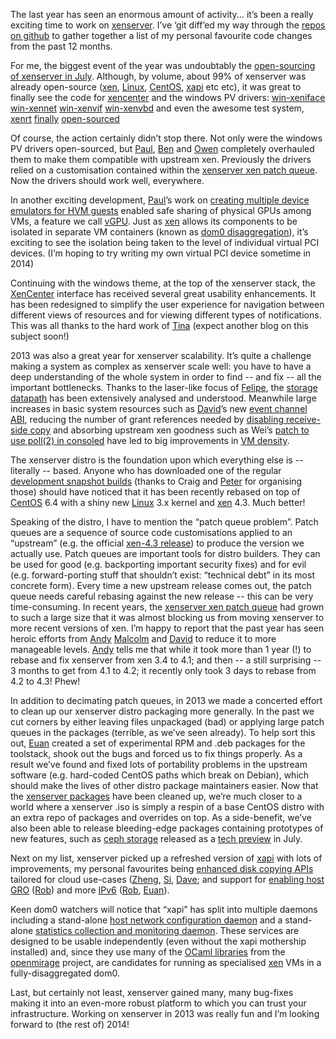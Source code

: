 The last year has seen an enormous amount of activity... it’s been a really exciting time to work on [xenserver](http://www.xenserver.org/). I’ve ‘git diff’ed my way through the [repos on github](http://www.github.com/xenserver) to gather together a list of my personal favourite code changes from the past 12 months.

For me, the biggest event of the year was undoubtably the [open-sourcing of xenserver in July](http://www.theregister.co.uk/2013/07/02/citrix_open_sources_xenserver_hypervisor/). Although, by volume, about 99% of xenserver was already open-source ([xen](http://www.xenproject.org/), [Linux](http://kernel.org/), [CentOS](http://www.centos.org/), [xapi](http://github.com/xapi-project) etc etc), it was great to finally see the code for [xencenter](https://github.com/xenserver/xenadmin) and the windows PV drivers: [win-xeniface](https://github.com/xenserver/win-xeniface) [win-xennet](https://github.com/xenserver/win-xennet) [win-xenvif](https://github.com/xenserver/win-xenvif) [win-xenvbd](https://github.com/xenserver/win-xenvbd) and even the awesome test system, [xenrt](http://www.xenserver.org/discuss-virtualization/virtualization-blog/entry/introducing-open-source-xenrt.html) [finally](http://www.slideshare.net/xen_com_mgr/xen-summit-taas-and-xenrt-0 ) [open-sourced](http://www.slideshare.net/xen_com_mgr/open-source-pv-drivers )

Of course, the action certainly didn’t stop there. Not only were the windows PV drivers open-sourced, but [Paul](http://github.com/pauldu), [Ben](http://github.com/benchalmers) and [Owen](http://github.com/OwenSmith) completely overhauled them to make them compatible with upstream xen. Previously the drivers relied on a customisation contained within the [xenserver xen patch queue](https://github.com/xenserver/xen-4.3.pg). Now the drivers should work well, everywhere.

In another exciting development, [Paul](http://github.com/pauldu)’s work on [creating multiple device emulators for HVM guests](http://www.slideshare.net/xen_com_mgr/multiple-emulators) enabled safe sharing of physical GPUs among VMs, a feature we call [vGPU](http://www.youtube.com/watch?v=oYefdXMSGn0). Just as [xen](http://www.xenproject.org/) allows its components to be isolated in separate VM containers (known as [dom0 disaggregation](http://wiki.xen.org/wiki/Dom0_Disaggregation)), it’s exciting to see the isolation being taken to the level of individual virtual PCI devices. (I’m hoping to try writing my own virtual PCI device sometime in 2014)

Continuing with the windows theme, at the top of the xenserver stack, the [XenCenter](http://github.com/xenserver/xenadmin) interface has received several great usability enhancements. It has been redesigned to simplify the user experience for navigation between different views of resources and for viewing different types of notifications. This was all thanks to the hard work of [Tina](http://github.com/kc284) (expect another blog on this subject soon!)

2013 was also a great year for xenserver scalability. It’s quite a challenge making a system as complex as xenserver scale well: you have to have a deep understanding of the whole system in order to find -- and fix -- all the important bottlenecks. Thanks to the laser-like focus of [Felipe](http://github.com/felipef), the [storage datapath](http://www.xenserver.org/discuss-virtualization/virtualization-blog/entry/karcygwins.html) has been extensively analysed and understood. Meanwhile large increases in basic system resources such as [David](https://github.com/dvrabel)’s new [event channel ABI](http://events.linuxfoundation.org/sites/events/files/slides/unlimited-event-channels.pdf), reducing the number of grant references needed by [disabling receive-side copy](https://github.com/jamesbulpin/xcp-linux-2.6.32.pq/blob/master/netback-dynamic-gref-allocation#L396) and absorbing upstream xen goodness such as Wei’s [patch to use poll(2) in consoled](http://xenbits.xen.org/gitweb/?p=xen.git;a=commit;h=cc5434c933153c4b8812d1df901f8915c22830a8) have led to big improvements in [VM density](http://xenserver.org/discuss-virtualization/virtualization-blog/entry/how-did-we-increase-vm-density-in-xenserver-6-2-part-2.html).

The xenserver distro is the foundation upon which everything else is -- literally -- based. Anyone who has downloaded one of the regular [development snapshot builds](http://xenserver.org/overview-xenserver-open-source-virtualization/download/2-uncategorised/115-development-snapshots.html) (thanks to Craig and [Peter](http://github.com/pmw) for organising those) should have noticed that it has been recently rebased on top of [CentOS](http://www.centos.org/) 6.4 with a shiny new [Linux](http://kernel.org/) 3.x kernel and [xen](http://www.xenproject.org/) 4.3. Much better!

Speaking of the distro, I have to mention the “patch queue problem”. Patch queues are a sequence of source code customisations applied to an “upstream” (e.g. the official [xen-4.3 release](http://wiki.xenproject.org/wiki/Xen_4.3_Release_Notes)) to produce the version we actually use. Patch queues are important tools for distro builders. They can be used for good (e.g. backporting important security fixes) and for evil (e.g. forward-porting stuff that shouldn’t exist: “technical debt” in its most concrete form). Every time a new upstream release comes out, the patch queue needs careful rebasing against the new release -- this can be very time-consuming. In recent years, the [xenserver xen patch queue](https://github.com/xenserver/xen-4.3.pg) had grown to such a large size that it was almost blocking us from moving xenserver to more recent versions of xen. I’m happy to report that the past year has seen heroic efforts from [Andy](http://github.com/andyhhp)  [Malcolm](http://github.com/malcolmcrossley) and [David](http://github.com/dvrabel) to reduce it to more manageable levels. [Andy](http://github.com/andyhhp) tells me that while it took more than 1 year (!) to rebase and fix xenserver from xen 3.4 to 4.1; and then -- a still surprising -- 3 months to get from 4.1 to 4.2; it recently only took 3 days to rebase from 4.2 to 4.3! Phew!

In addition to decimating patch queues, in 2013 we made a concerted effort to clean up our xenserver distro packaging more generally. In the past we cut corners by either leaving files unpackaged (bad) or applying large patch queues in the packages (terrible, as we’ve seen already). To help sort this out, [Euan](http://github.com/euanh) created a set of experimental RPM and .deb packages for the toolstack, shook out the bugs and forced us to fix things properly. As a result we’ve found and fixed lots of portability problems in the upstream software (e.g. hard-coded CentOS paths which break on Debian), which should make the lives of other distro package maintainers easier. Now that the [xenserver packages](https://github.com/xenserver/xenserver-core) have been cleaned up, we’re much closer to a world where a xenserver .iso is simply a respin of a base CentOS distro with an extra repo of packages and overrides on top. As a side-benefit, we’ve also been able to release bleeding-edge packages containing prototypes of new features, such as [ceph storage](http://ceph.org/) released as a [tech preview](http://www.xenserver.org/discuss-virtualization/virtualization-blog/entry/tech-preview-of-xenserver-libvirt-ceph.html) in July.

Next on my list, xenserver picked up a refreshed version of [xapi](http://github.com/xapi-project) with lots of improvements, my personal favourites being [enhanced disk copying APIs](https://github.com/xapi-project/xen-api/pull/1581) tailored for cloud use-cases ([Zheng](http://github.com/zli), [Si](http://github.com/simonjbeaumont), [Dave](http://github.com/djs55); and support for [enabling host GRO](https://github.com/xapi-project/xen-api/commit/576bdb9e1824bf13553a55a01987eeff9f6ae9e0) ([Rob](http://github.com/robhoes)) and more [IPv6](https://github.com/xapi-project/xen-api/commit/b7be14004ddc9f319fa731f4aa1506e803768049) ([Rob](http://github.com/robhoes), [Euan](http://github.com/euanh)).

Keen dom0 watchers will notice that “xapi” has split into multiple daemons including a stand-alone [host network configuration daemon](https://github.com/xapi-project/xcp-networkd) and a stand-alone [statistics collection and monitoring daemon](https://github.com/xapi-project/xcp-rrdd). These services are designed to be usable independently (even without the xapi mothership installed) and, since they use many of the [OCaml libraries](http://github.com/mirage) from the [openmirage](http://www.openmirage.org/) project, are candidates for running as specialised [xen](http://xenproject.org) VMs in a fully-disaggregated dom0.

Last, but certainly not least, xenserver gained many, many bug-fixes making it into an even-more robust platform to which you can trust your infrastructure. Working on xenserver in 2013 was really fun and I’m looking forward to (the rest of) 2014!
